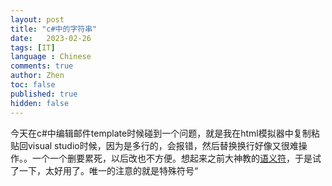 ```yaml
---
layout: post
title: "c#中的字符串"
date:   2023-02-26
tags: [IT]
language : Chinese
comments: true
author: Zhen
toc: false
published: true
hidden: false
---
```

今天在c#中编辑邮件template时候碰到一个问题，就是我在html模拟器中复制粘贴回visual studio时候，因为是多行的，会报错，然后替换换行好像又很难操作。。一个一个删要累死，以后改也不方便。想起来之前大神教的[语义符](https://csharpindepth.com/Articles/Strings)，于是试了一下，太好用了。唯一的注意的就是特殊符号“
<!--stackedit_data:
eyJoaXN0b3J5IjpbLTExMDU0MzYyNTEsMTcyMTQyMjY0LC00NT
k1NjgwNl19
-->